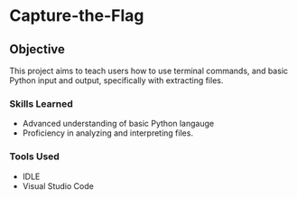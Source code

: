 # Capture-the-Flag

## Objective

This  project aims to teach users how to use terminal commands, and basic Python input and output, specifically with extracting files.


### Skills Learned

- Advanced understanding of basic Python langauge
- Proficiency in analyzing and interpreting files.

### Tools Used

- IDLE
- Visual Studio Code
